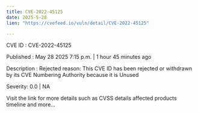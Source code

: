 ```yaml
---
title: CVE-2022-45125
date: 2025-5-28
lien: "https://cvefeed.io/vuln/detail/CVE-2022-45125"

---
```


CVE ID : CVE-2022-45125

Published :  May 28
2025
7:15 p.m. | 1 hour
45 minutes ago

Description : Rejected reason: This CVE ID has been rejected or withdrawn by its CVE Numbering Authority because it is Unused

Severity: 0.0 | NA

Visit the link for more details
such as CVSS details
affected products
timeline
and more...
